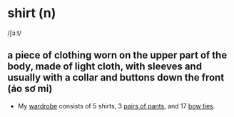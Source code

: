 # shirt (n)

/ʃɜːt/

## a piece of clothing worn on the upper part of the body, made of light cloth, with sleeves and usually with a collar and buttons down the front (áo sơ mi)

- My [wardrobe](../w/wardrobe-n.md#a-large-cupboard-for-hanging-clothes-tủ-quần-áo) consists of 5 shirts, 3 [pairs of pants](../p/pants-n.md#underpants-knickers-or-trousers-quần), and 17 [bow ties](../b/bow-tie-n.md#a-mans-tie-that-is-tied-in-the-shape-of-a-bow-and-that-does-not-hang-down-nơ-cái-nơ).